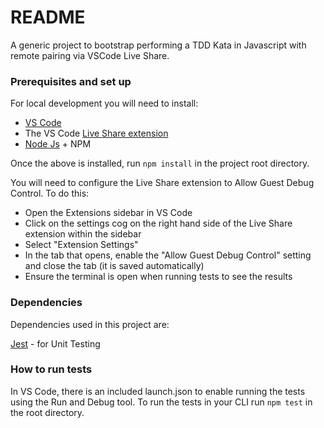 # README #

A generic project to bootstrap performing a TDD Kata in Javascript with remote pairing via VSCode Live Share.

### Prerequisites and set up

For local development you will need to install:

- [VS Code](https://code.visualstudio.com/) 
- The VS Code [Live Share extension](https://marketplace.visualstudio.com/items?itemName=MS-vsliveshare.vsliveshare-pack)
- [Node Js](https://nodejs.org/en/download/) + NPM 

Once the above is installed, run `npm install` in the project root directory.

You will need to configure the Live Share extension to Allow Guest Debug Control. To do this:
  - Open the Extensions sidebar in VS Code
  - Click on the settings cog on the right hand side of the Live Share extension within the sidebar
  - Select "Extension Settings"
  - In the tab that opens, enable the "Allow Guest Debug Control" setting and close the tab (it is saved automatically)
  - Ensure the terminal is open when running tests to see the results

### Dependencies

Dependencies used in this project are:

[Jest](https://jestjs.io/) - for Unit Testing

### How to run tests

In VS Code, there is an included launch.json to enable running the tests using the Run and Debug tool. To run the tests in your CLI run `npm test` in the root directory.

